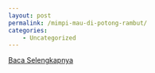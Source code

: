 ```yaml
---
layout: post
permalink: /mimpi-mau-di-potong-rambut/
categories:
    - Uncategorized
---
```


[Baca Selengkapnya](/03)